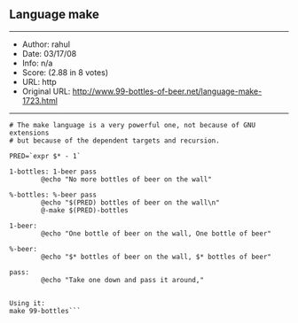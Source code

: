 
## Language make ##
---
- Author: rahul
- Date: 03/17/08
- Info: n/a
- Score:  (2.88 in 8 votes)
- URL: http
- Original URL: http://www.99-bottles-of-beer.net/language-make-1723.html
---

```# who says that make is only gmake ? :)
# The make language is a very powerful one, not because of GNU extensions
# but because of the dependent targets and recursion.

PRED=`expr $* - 1`

1-bottles: 1-beer pass
        @echo "No more bottles of beer on the wall"

%-bottles: %-beer pass
        @echo "$(PRED) bottles of beer on the wall\n"
        @-make $(PRED)-bottles

1-beer:
        @echo "One bottle of beer on the wall, One bottle of beer"

%-beer:
        @echo "$* bottles of beer on the wall, $* bottles of beer"

pass:
        @echo "Take one down and pass it around,"


Using it:
make 99-bottles```